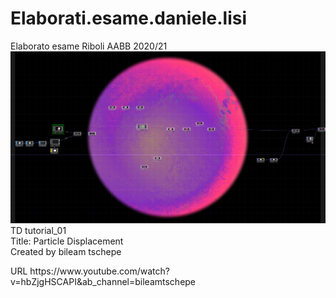 # Elaborati.esame.daniele.lisi
Elaborato esame Riboli AABB 2020/21
![cover](TD_tutorial_01_screen.png)
TD tutorial_01 <br>Title: Particle Displacement <br>Created by bileam tschepe
<?xml version="1.0" encoding="UTF-8"?>
<!DOCTYPE plist PUBLIC "-//Apple//DTD PLIST 1.0//EN" "http://www.apple.com/DTDs/PropertyList-1.0.dtd">
<plist version="1.0">
<dict>
	<key>URL</key>
	<string>https://www.youtube.com/watch?v=hbZjgHSCAPI&amp;ab_channel=bileamtschepe</string>
</dict>
</plist>
